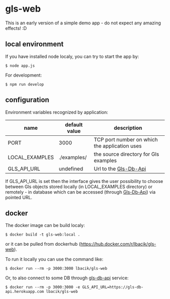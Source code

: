 # gls-web

This is an early version of a simple demo app - do not expect any amazing effects! :D

## local environment

If you have installed node localy, you can try to start the app by:

    $ node app.js
    
For development:

    $ npm run develop

## configuration

Environment variables recognized by application:

| name |  default value | description |
|------| ---------------|-------------|
|PORT | 3000 | TCP port number on which the application uses |
|LOCAL_EXAMPLES| ./examples/ | the source directory for Gls examples |
|GLS_API_URL| undefined | Url to the [Gls-Db-Api](https://github.com/lbacik/gls-db-api) |
    
If GLS_API_URL is set then the interface gives the user possibility to choose between Gls objects stored locally (in 
LOCAL_EXAMPLES directory) or remotely - in database which can be accessed (through 
[Gls-Db-Api](https://github.com/lbacik/gls-db-api)) via pointed URL. 

## docker

The docker image can be build localy:

    $ docker build -t gls-web:local .
    
or it can be pulled from dockerhub (https://hub.docker.com/r/lbacik/gls-web).

To run it locally you can use the command like:

    $ docker run --rm -p 3000:3000 lbacik/gls-web

Or, to also connect to some DB through [gls-db-api](https://github.com/lbacik/gls-db-api) service: 

    $ docker run --rm -p 3000:3000 -e GLS_API_URL=https://gls-db-api.herokuapp.com lbacik/gls-web

